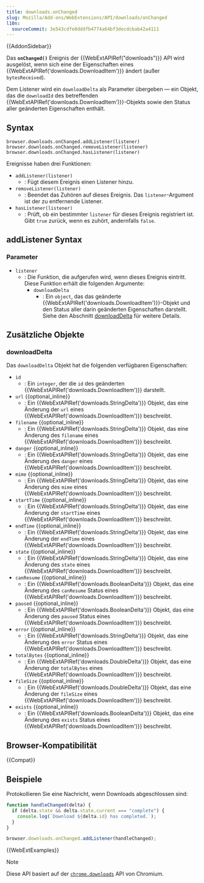 ```yaml
---
title: downloads.onChanged
slug: Mozilla/Add-ons/WebExtensions/API/downloads/onChanged
l10n:
  sourceCommit: 3e543cdfe8dddfb4774a64bf3decdcbab42a4111
---
```


{{AddonSidebar}}

Das **`onChanged()`** Ereignis der {{WebExtAPIRef("downloads")}} API wird ausgelöst, wenn sich eine der Eigenschaften eines {{WebExtAPIRef('downloads.DownloadItem')}} ändert (außer `bytesReceived`).

Dem Listener wird ein `downloadDelta` als Parameter übergeben — ein Objekt, das die `downloadId` des betreffenden {{WebExtAPIRef('downloads.DownloadItem')}}-Objekts sowie den Status aller geänderten Eigenschaften enthält.

## Syntax

```js-nolint
browser.downloads.onChanged.addListener(listener)
browser.downloads.onChanged.removeListener(listener)
browser.downloads.onChanged.hasListener(listener)
```

Ereignisse haben drei Funktionen:

- `addListener(listener)`
  - : Fügt diesem Ereignis einen Listener hinzu.
- `removeListener(listener)`
  - : Beendet das Zuhören auf dieses Ereignis. Das `listener`-Argument ist der zu entfernende Listener.
- `hasListener(listener)`
  - : Prüft, ob ein bestimmter `listener` für dieses Ereignis registriert ist. Gibt `true` zurück, wenn es zuhört, andernfalls `false`.

## addListener Syntax

### Parameter

- `listener`
  - : Die Funktion, die aufgerufen wird, wenn dieses Ereignis eintritt. Diese Funktion erhält die folgenden Argumente:
    - `downloadDelta`
      - : Ein `object`, das das geänderte {{WebExtAPIRef('downloads.DownloadItem')}}-Objekt und den Status aller darin geänderten Eigenschaften darstellt. Siehe den Abschnitt [downloadDelta](#downloaddelta_2) für weitere Details.

## Zusätzliche Objekte

### downloadDelta

Das `downloadDelta` Objekt hat die folgenden verfügbaren Eigenschaften:

- `id`
  - : Ein `integer`, der die `id` des geänderten {{WebExtAPIRef('downloads.DownloadItem')}} darstellt.
- `url` {{optional_inline}}
  - : Ein {{WebExtAPIRef('downloads.StringDelta')}} Objekt, das eine Änderung der `url` eines {{WebExtAPIRef('downloads.DownloadItem')}} beschreibt.
- `filename` {{optional_inline}}
  - : Ein {{WebExtAPIRef('downloads.StringDelta')}} Objekt, das eine Änderung des `filename` eines {{WebExtAPIRef('downloads.DownloadItem')}} beschreibt.
- `danger` {{optional_inline}}
  - : Ein {{WebExtAPIRef('downloads.StringDelta')}} Objekt, das eine Änderung des `danger` eines {{WebExtAPIRef('downloads.DownloadItem')}} beschreibt.
- `mime` {{optional_inline}}
  - : Ein {{WebExtAPIRef('downloads.StringDelta')}} Objekt, das eine Änderung des `mime` eines {{WebExtAPIRef('downloads.DownloadItem')}} beschreibt.
- `startTime` {{optional_inline}}
  - : Ein {{WebExtAPIRef('downloads.StringDelta')}} Objekt, das eine Änderung der `startTime` eines {{WebExtAPIRef('downloads.DownloadItem')}} beschreibt.
- `endTime` {{optional_inline}}
  - : Ein {{WebExtAPIRef('downloads.StringDelta')}} Objekt, das eine Änderung der `endTime` eines {{WebExtAPIRef('downloads.DownloadItem')}} beschreibt.
- `state` {{optional_inline}}
  - : Ein {{WebExtAPIRef('downloads.StringDelta')}} Objekt, das eine Änderung des `state` eines {{WebExtAPIRef('downloads.DownloadItem')}} beschreibt.
- `canResume` {{optional_inline}}
  - : Ein {{WebExtAPIRef('downloads.BooleanDelta')}} Objekt, das eine Änderung des `canResume` Status eines {{WebExtAPIRef('downloads.DownloadItem')}} beschreibt.
- `paused` {{optional_inline}}
  - : Ein {{WebExtAPIRef('downloads.BooleanDelta')}} Objekt, das eine Änderung des `paused` Status eines {{WebExtAPIRef('downloads.DownloadItem')}} beschreibt.
- `error` {{optional_inline}}
  - : Ein {{WebExtAPIRef('downloads.StringDelta')}} Objekt, das eine Änderung des `error` Status eines {{WebExtAPIRef('downloads.DownloadItem')}} beschreibt.
- `totalBytes` {{optional_inline}}
  - : Ein {{WebExtAPIRef('downloads.DoubleDelta')}} Objekt, das eine Änderung der `totalBytes` eines {{WebExtAPIRef('downloads.DownloadItem')}} beschreibt.
- `fileSize` {{optional_inline}}
  - : Ein {{WebExtAPIRef('downloads.DoubleDelta')}} Objekt, das eine Änderung der `fileSize` eines {{WebExtAPIRef('downloads.DownloadItem')}} beschreibt.
- `exists` {{optional_inline}}
  - : Ein {{WebExtAPIRef('downloads.BooleanDelta')}} Objekt, das eine Änderung des `exists` Status eines {{WebExtAPIRef('downloads.DownloadItem')}} beschreibt.

## Browser-Kompatibilität

{{Compat}}

## Beispiele

Protokollieren Sie eine Nachricht, wenn Downloads abgeschlossen sind:

```js
function handleChanged(delta) {
  if (delta.state && delta.state.current === "complete") {
    console.log(`Download ${delta.id} has completed.`);
  }
}

browser.downloads.onChanged.addListener(handleChanged);
```

{{WebExtExamples}}

> [!NOTE]
> Diese API basiert auf der [`chrome.downloads`](https://developer.chrome.com/docs/extensions/reference/api/downloads#event-onChanged) API von Chromium.
